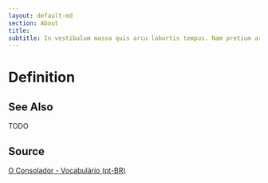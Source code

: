 ```yaml
---
layout: default-md
section: About
title: 
subtitle: In vestibulum massa quis arcu lobortis tempus. Nam pretium arcu in odio vulputate luctus.
---
```


# Definition


## See Also
TODO

## Source
[O Consolador - Vocabulário (pt-BR)](http://www.oconsolador.com.br/linkfixo/vocabulario/principal.html)


